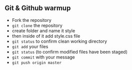## Git & Github warmup

*  Fork the repository
*  `git clone` the repository
*  create folder and name it style
*   then inside of it add style.css file 
*  `git status` to confirm clean working directory
*  `git add` your files
*  `git status` \(to confirm modified files have been staged\)
*  `git commit` with your message
*  `git push origin master`
